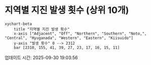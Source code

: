 # 지역별 지진 발생 횟수 (상위 10개)

```mermaid
xychart-beta
    title "지역별 지진 발생 횟수"
    x-axis ["Adjacent", "Off", "Northern", "Southern", "Noto,", "Central", "Hyuganada", "Western", "Eastern", "Kiisuido"]
    y-axis "발생 횟수" 0 --> 2312
    bar [2310, 155, 41, 39, 27, 23, 17, 16, 15, 11]
```

업데이트 시간: 2025-09-30 19:03:56
